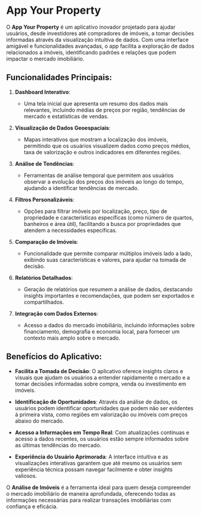 # App Your Property

O **App Your Property** é um aplicativo inovador projetado para ajudar usuários, desde investidores até compradores de imóveis, a tomar decisões informadas através da visualização intuitiva de dados. Com uma interface amigável e funcionalidades avançadas, o app facilita a exploração de dados relacionados a imóveis, identificando padrões e relações que podem impactar o mercado imobiliário.

## **Funcionalidades Principais:**

1. **Dashboard Interativo**:
   - Uma tela inicial que apresenta um resumo dos dados mais relevantes, incluindo médias de preços por região, tendências de mercado e estatísticas de vendas.

2. **Visualização de Dados Geoespaciais**:
   - Mapas interativos que mostram a localização dos imóveis, permitindo que os usuários visualizem dados como preços médios, taxa de valorização e outros indicadores em diferentes regiões.

3. **Análise de Tendências**:
   - Ferramentas de análise temporal que permitem aos usuários observar a evolução dos preços dos imóveis ao longo do tempo, ajudando a identificar tendências de mercado.

4. **Filtros Personalizáveis**:
   - Opções para filtrar imóveis por localização, preço, tipo de propriedade e características específicas (como número de quartos, banheiros e área útil), facilitando a busca por propriedades que atendem a necessidades específicas.

5. **Comparação de Imóveis**:
   - Funcionalidade que permite comparar múltiplos imóveis lado a lado, exibindo suas características e valores, para ajudar na tomada de decisão.

6. **Relatórios Detalhados**:
   - Geração de relatórios que resumem a análise de dados, destacando insights importantes e recomendações, que podem ser exportados e compartilhados.

7. **Integração com Dados Externos**:
   - Acesso a dados do mercado imobiliário, incluindo informações sobre financiamento, demografia e economia local, para fornecer um contexto mais amplo sobre o mercado.

## **Benefícios do Aplicativo:**

- **Facilita a Tomada de Decisão**: O aplicativo oferece insights claros e visuais que ajudam os usuários a entender rapidamente o mercado e a tomar decisões informadas sobre compra, venda ou investimento em imóveis.

- **Identificação de Oportunidades**: Através da análise de dados, os usuários podem identificar oportunidades que podem não ser evidentes à primeira vista, como regiões em valorização ou imóveis com preços abaixo do mercado.

- **Acesso a Informações em Tempo Real**: Com atualizações contínuas e acesso a dados recentes, os usuários estão sempre informados sobre as últimas tendências do mercado.

- **Experiência do Usuário Aprimorada**: A interface intuitiva e as visualizações interativas garantem que até mesmo os usuários sem experiência técnica possam navegar facilmente e obter insights valiosos.

O **Análise de Imóveis** é a ferramenta ideal para quem deseja compreender o mercado imobiliário de maneira aprofundada, oferecendo todas as informações necessárias para realizar transações imobiliárias com confiança e eficácia.
